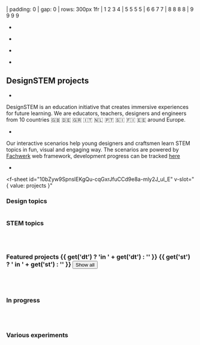 | padding: 0
| gap: 0
| rows: 300px 1fr
| 1 2 3 4
| 5 5 5 5
| 6 6 7 7
| 8 8 8 8
| 9 9 9 9

<f-image2 src="https://designstem.github.io/slides/haridusfond/images/1.jpg" />

-

<f-image2 src="https://designstem.github.io/slides/haridusfond/images/5.jpg" />

-

<f-image2 src="https://designstem.github.io/slides/haridusfond/images/4.jpg" />

-

<f-image2 src="https://designstem.github.io/slides/haridusfond/images/6.jpg" />

-

<section style="padding: var(--base7) var(--base3) 0 var(--base3)">

# DesignSTEM projects

</section>

-

<section>

DesignSTEM is an education initiative that creates immersive experiences for future learning. We are educators, teachers, designers and engineers from 10 countries 🇬🇧 🇩🇪 🇬🇷 🇮🇹 🇳🇱 🇵🇹 🇸🇮 🇫🇮 🇪🇪 around Europe.

</section>

-

<section>

Our interactive scenarios help young designers and craftsmen learn STEM topics in fun, visual and engaging way. The scenarios are powered by <a href="https://designstem.github.io/fachwerk">Fachwerk</a> web framework, development progress can be tracked <a href="https://designstem.github.io/homepage">here</a>

</section>

-

<section>

<f-sheet
  id="10bZyw9SpnslEKgQu-cqGxrJfuCCd9e8a-mly2J_ul_E"
  v-slot="{ value: projects }"
>
<!--f-fetch
  type="json"
  src="./feed.json"
  v-slot="{ value: projects }"
-->
<div>

<div class="grid" style="--cols: 1fr 1fr">
  <div>
  <h3>Design topics</h3>
  <div style="display: flex; flex-wrap: wrap;">
    <f-tag v-for="t in unique(flatten(projects.filter(p => ['featured','progress','experiment'].indexOf(p.type) !== -1).map(p => p.designtags.split(',').map(t => t.trim())))).filter(t => t)" v-html="t" style="cursor: pointer" v-on:click.native="set('dt', t == get('dt') ? '' : t)" />
  </div>
  </div>
<div>
  <h3>STEM topics</h3>
  <div style="display: flex; flex-wrap: wrap;">
    <f-tag v-for="t in unique(flatten(projects.filter(p => ['featured','progress','experiment'].indexOf(p.type) !== -1).map(p => p.stemtags.split(',').map(t => t.trim())))).filter(t => t)" v-html="t" style="cursor: pointer; background: var(--lightblue)" v-on:click.native="set('st', t == get('st') ? '' : t)" />
  </div>
  </div>
</div>

<p /><br>

### Featured projects {{ get('dt') ? 'in ' + get('dt') : '' }} {{ get('st') ? ' in ' + get('st') : '' }} <button v-if="get('dt') || get('st')" v-on:click="set('dt',''); set('st','')">Show all</button>

<div class="grid" style="--cols: 1fr 1fr 1fr 1fr">
  <f-fade
    v-for="(project,i) in projects.filter(p => p.type == 'featured').filter(p => get('dt','') ? p.designtags.includes(get('dt','')) : true).filter(p => get('st','') ? p.stemtags.includes(get('st','')) : true)"
    :key="i"
  >
  <f-project-card
    :project="project"
    status="feature"
  />
  </f-fade>
</div>

<br><br>

### In progress

<div class="grid" style="--cols: 1fr 1fr 1fr 1fr">
  <f-project-card
    v-for="(project,i) in projects.filter(p => p.type == 'progress').filter(p => get('dt','') ? p.designtags.includes(get('dt','')) : true).filter(p => get('st','') ? p.stemtags.includes(get('st','')) : true)"
    :key="i"
    :project="project"
    status="progress"
  />
</div>

<br><br>

### Various experiments

<div class="grid" style="--cols: 1fr 1fr 1fr 1fr">
  <f-project-card
    v-for="(project,i) in projects.filter(p => p.type == 'experiment').filter(p => get('dt','') ? p.designtags.includes(get('dt','')) : true).filter(p => get('st','') ? p.stemtags.includes(get('st','')) : true)"
    :key="i"
    :project="project"
    status="experiment"
  />
</div>

<br><br>

</div>
<!--/f-fetch-->
</f-sheet>

</section>

<f-footer />
